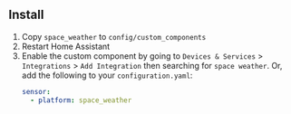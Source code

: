 ## Install

1. Copy `space_weather` to `config/custom_components`
2. Restart Home Assistant
3. Enable the custom component by going to `Devices & Services` > `Integrations` > `Add Integration` then searching for
   `space weather`. Or, add the following to your `configuration.yaml`:
    ```yaml
    sensor:
      - platform: space_weather
    ```
